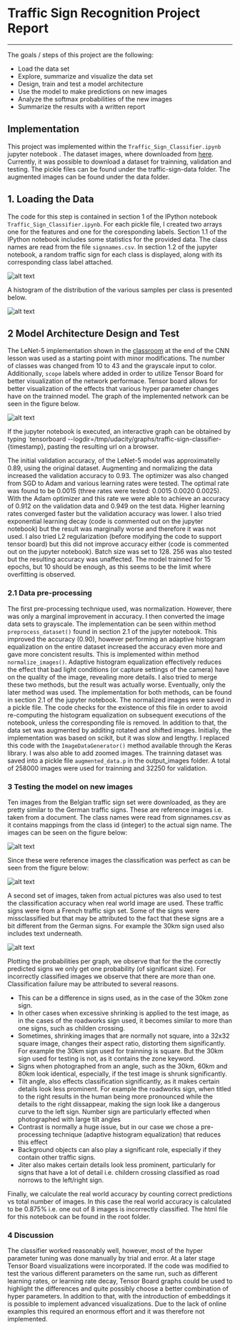 # Traffic Sign Recognition Project Report

---
The goals / steps of this project are the following:

* Load the data set
* Explore, summarize and visualize the data set
* Design, train and test a model architecture
* Use the model to make predictions on new images
* Analyze the softmax probabilities of the new images
* Summarize the results with a written report

[//]: # (Image References)

[image1]: ./output_images/test_img_thumb.png "Thumbnails of trainning Images"
[image2]: ./output_images/class_freq.png "Class frequency count"
[image3]: ./output_images/lenet_graph.png "Network graph"
[image4]: ./output_images/test_signs.png "Belgian traffic signs for testing"
[image5]: ./output_images/classified_test_signs.png "Classified belgian signs"
[image6]: ./output_images/classified_test_signs_french.png "Classified french signs"

## Implementation

This project was implemented within the `Traffic_Sign_Classifier.ipynb` jupyter notebook . The dataset images, where downloaded from [here](http://benchmark.ini.rub.de/?section=gtsrb&subsection=dataset#Downloads). Currently, it was possible to download a dataset for trainning, validation and testing. The pickle files can be found under the traffic-sign-data folder. The augmented images can be found under the data folder.

## 1. Loading the Data

The code for this step is contained in section 1 of the IPython notebook `Traffic_Sign_Classifier.ipynb`. For each pickle file, I created two arrays one for the features and one for the coresponding labels. Section 1.1 of the IPython notebook includes some statistics for the provided data. The class names are read from the file `signnames.csv`. In section 1.2 of the jupyter notebook, a random traffic sign for each class is displayed, along with its corresponding class label attached.

![alt text][image1]

A histogram of the distribution of the various samples per class is presented below.

![alt text][image2]

## 2 Model Architecture Design and Test

The LeNet-5 implementation shown in the [classroom](https://classroom.udacity.com/nanodegrees/nd013/parts/fbf77062-5703-404e-b60c-95b78b2f3f9e/modules/6df7ae49-c61c-4bb2-a23e-6527e69209ec/lessons/601ae704-1035-4287-8b11-e2c2716217ad/concepts/d4aca031-508f-4e0b-b493-e7b706120f81) at the end of the CNN lesson was used as a starting point with minor modifications. The number of classes was changed from 10 to 43 and the grayscale input to color. Additionally, `scope` labels where added in order to utilize Tensor Board for better visualization of the network performace. Tensor board allows for better visualization of the effects that various hyper parameter changes have on the trainned model. The graph of the implemented network can be seen in the figure below.

![alt text][image3]

If the jupyter notebook is executed, an interactive graph can be obtained by typing `tensorboard --logdir=/tmp/udacity/graphs/traffic-sign-classifier-{timestamp}, pasting the resulting url on a browser. 

The initial validation accuracy, of the LeNet-5 model was approximatelly 0.89, using the original dataset. Augmenting and normalizing the data increased the validation accuracy to 0.93.
The optimizer was also changed from SGD to Adam and various learning rates were tested. The optimal rate was found to be 0.0015 (three rates were tested: 0.0015 0.0020 0.0025). With the Adam optimizer and this rate we were able to achieve an accuracy of 0.912 on the validation data and 0.949 on the test data. Higher learning rates converged faster but the validation accuracy was lower. I also tried exponential learning decay (code is commented out on the jupyter notebook) but the result was marginally worse and therefore it was not used.
I also tried L2 regularization (before modifying the code to support tensor board) but this did not improve accuracy either (code is commented out on the jupyter notebook).
Batch size was set to 128. 256 was also tested but the resulting accuracy was unaffected. The model trainned for 15 epochs, but 10 should be enough, as this seems to be the limit where overfitting is observed.

### 2.1 Data pre-processing

The first pre-processing technique used, was normalization. However, there was only a marginal improvement in accuracy. I then converted the image data sets to grayscale. The implementation can be seen within method `preprocess_dataset()` found in section 2.1 of the jupyter notebook. This improved the accuracy (0.90), however performing an adaptive histogram equalization on the entire dataset increased the accuracy even more and gave more concistent results. This is implemented within method `normalize_images()`. Adaptive histogram equalization effectively reduces the effect that bad light conditions (or capture settings of the camera) have on the quality of the image, revealing more details. I also tried to merge these two methods, but the result was actually worse. Eventually, only the later method was used. The implementation for both methods, can be found in section 2.1 of the jupyter notebook. The normalized images were saved in a pickle file. The code checks for the existence of this file in order to avoid re-computing the histogram equalization on subsequent executions of the notebook, unless the corresponding file is removed.
In addition to that, the data set was augmented by additing rotated and shifted images. Initially, the implementation was based on scikit, but it was slow and lengthy. I replaced this code with the `ImageDataGenerator()` method available through the Keras library. I was also able to add zoomed images. The trainning dataset was saved into a pickle file `augmented_data.p` in the output_images folder. A total of 258000 images were used for trainning and 32250 for validation.

### 3 Testing the model on new images

Ten images from the Belgian traffic sign set were downloaded, as they are pretty similar to the German traffic signs. These are reference images i.e. taken from a document. The class names were read from signnames.csv as it contains mappings from the class id (integer) to the actual sign name. The images can be seen on the figure below:

![alt text][image4]

Since these were reference images the classification was perfect as can be seen from the figure below:

![alt text][image5]

A second set of images, taken from actual pictures was also used to test the classification accuracy when real world image are used. These traffic signs were from a French traffic sign set. Some of the signs were missclassified but that may be attributed to the fact that these signs are a bit different from the German signs. For example the 30km sign used also includes text underneath.

![alt text][image6]

Plotting the probabilities per graph, we observe that for the the correctly predicted signs we only get one probability (of significant size). For incorrectly classified images we observe that there are more than one. Classification failure may be attributed to several reasons. 

* This can be a difference in signs used, as in the case of the 30km zone sign. 
* In other cases when excessive shrinking is applied to the test image, as in the cases of the roadworks sign used, it becomes similar to more than one signs, such as childen crossing.
* Sometimes, shrinking images that are normally not square, into a 32x32 square image, changes their aspect ratio, distorting them significantly. For example the 30km sign used for trainning is square. But the 30km sign used for testing is not, as it contains the zone keyword. 
* Signs when photographed from an angle, such as the 30km, 60km and 80km look identical, especially, if the test image is shrunk significantly. 
* Tilt angle, also effects classification significantly, as it makes certain details look less prominent. For example the roadworks sign, when titled to the right results in the human being more pronounced while the details to the right dissappear, making the sign look like a dangerous curve to the left sign. Number sign are particularly effected when photographed with large tilt angles
* Contrast is normally a huge issue, but in our case we chose a pre-processing technique (adaptive histogram equalization) that reduces this effect
* Background objects can also play a significant role, especially if they contain other traffic signs. 
* Jiter also makes certain details look less prominent, particularly for signs that have a lot of detail i.e. childern crossing classified as road norrows to the left/right sign.

Finally, we calculate the real world accuracy by counting correct predictions vs total number of images. In this case the real world accuracy is calculated to be 0.875% i.e. one out of 8 images is incorrectly classified. The html file for this notebook can be found in the root folder.

### 4 Discussion

The classifier worked reasonably well, however, most of the hyper parameter tuning was done manually by trial and error. At a later stage Tensor Board visualizations were incorporated. If the code was modified to test the various different parameters on the same run, such as different learning rates, or learning rate decay, Tensor Board graphs could be used to highlight the differences and quite possibly choose a better combination of hyper parameters. In addition to that, with the introduction of embeddings it is possible to implement advanced visualizations. Due to the lack of online examples this required an enormous effort and it was therefore not implemented.

